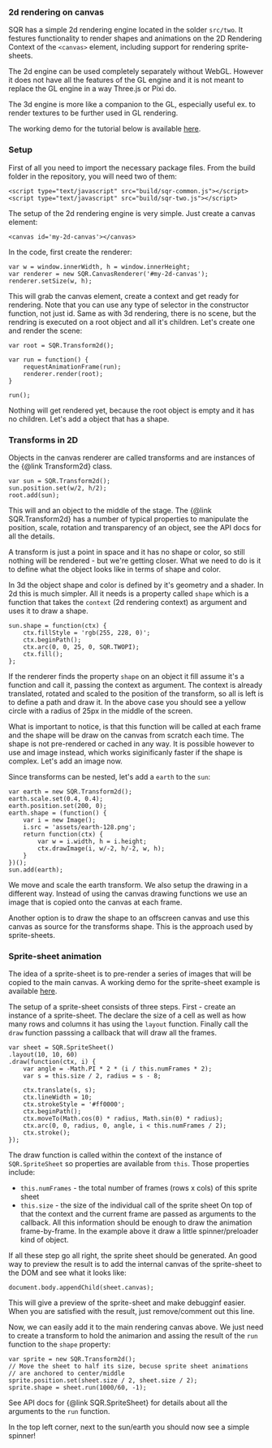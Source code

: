 ### 2d rendering on canvas

SQR has a simple 2d rendering engine located in the solder `src/two`. It festures functionality to render shapes and animations on the 2D Rendering Context of the `<canvas>` element, including support for rendering sprite-sheets.

The 2d engine can be used completely separately without WebGL. However it does not have all the features of the GL engine and it is not meant to replace the GL engine in a way Three.js or Pixi do. 

The 3d engine is more like a companion to the GL, especially useful ex. to render textures to be further used in GL rendering.

The working demo for the tutorial below is available [here](../tutorials/canvas-rendering.html).

### Setup
First of all you need to import the necessary package files. From the build folder in the repository, you will need two of them:
```
<script type="text/javascript" src="build/sqr-common.js"></script>
<script type="text/javascript" src="build/sqr-two.js"></script>
```
The setup of the 2d rendering engine is very simple. Just create a canvas element:
```
<canvas id='my-2d-canvas'></canvas>
```
In the code, first create the renderer:
```
var w = window.innerWidth, h = window.innerHeight;
var renderer = new SQR.CanvasRenderer('#my-2d-canvas');
renderer.setSize(w, h); 
```
This will grab the canvas element, create a context and get ready for rendering. Note that you can use any type of selector in the constructor function, not just id. Same as with 3d rendering, there is no scene, but the rendring is executed on a root object and all it's children. Let's create one and render the scene:
```
var root = SQR.Transform2d();

var run = function() {
    requestAnimationFrame(run);
    renderer.render(root);
}

run();
```
Nothing will get rendered yet, because the root object is empty and it has no children. Let's add a object that has a shape.

### Transforms in 2D
Objects in the canvas renderer are called transforms and are instances of the {@link Transform2d} class.
```
var sun = SQR.Transform2d();
sun.position.set(w/2, h/2);
root.add(sun);
```
This will and an object to the middle of the stage. The {@link SQR.Transform2d} has a number of typical properties to manipulate the position, scale, rotation and transparency of an object, see the API docs for all the details.

A transform is just a point in space and it has no shape or color, so still nothing will be rendered - but we're getting closer. What we need to do is it to define what the object looks like in terms of shape and color. 

In 3d the object shape and color is defined by it's geometry and a shader. In 2d this is much simpler. All it needs is a property called `shape` which is a function that takes the `context` (2d rendering context) as argument and uses it to draw a shape. 
```
sun.shape = function(ctx) {
    ctx.fillStyle = 'rgb(255, 228, 0)';
    ctx.beginPath();
    ctx.arc(0, 0, 25, 0, SQR.TWOPI);
    ctx.fill();
};
```
If the renderer finds the property `shape` on an object it fill assume it's a function and call it, passing the context as argument. The context is already translated, rotated and scaled to the position of the transform, so all is left is to define a path and draw it. In the above case you should see a yellow circle with a radius of 25px in the middle of the screen.

What is important to notice, is that this function will be called at each frame and the shape will be draw on the canvas from scratch each time. The shape is not pre-rendered or cached in any way. It is possible however to use and image instead, which works siginificanly faster if the shape is complex. Let's add an image now.

Since transforms can be nested, let's add a `earth` to the `sun`:
```
var earth = new SQR.Transform2d();
earth.scale.set(0.4, 0.4);
earth.position.set(200, 0);
earth.shape = (function() {
    var i = new Image();
    i.src = 'assets/earth-128.png';
    return function(ctx) {
        var w = i.width, h = i.height;
        ctx.drawImage(i, w/-2, h/-2, w, h);
    }
})();
sun.add(earth);
```
We move and scale the earth transform. We also setup the drawing in a different way. Instead of using the canvas drawing functions we use an image that is copied onto the canvas at each frame.

Another option is to draw the shape to an offscreen canvas and use this canvas as source for the transforms shape. This is the approach used by sprite-sheets.

### Sprite-sheet animation
The idea of a sprite-sheet is to pre-render a series of images that will be copied to the main canvas. A working demo for the sprite-sheet example is available [here](../tutorials/sprite-sheet.html).

The setup of a sprite-sheet consists of three steps. First - create an instance of a sprite-sheet. The declare the size of a cell as well as how many rows and columns it has using the `layout` function. Finally call the `draw` function passsing a callback that will draw all the frames.
```
var sheet = SQR.SpriteSheet()
.layout(10, 10, 60)
.draw(function(ctx, i) {
    var angle = -Math.PI * 2 * (i / this.numFrames * 2);
    var s = this.size / 2, radius = s - 8;

    ctx.translate(s, s);
    ctx.lineWidth = 10;
    ctx.strokeStyle = '#ff0000';
    ctx.beginPath();
    ctx.moveTo(Math.cos(0) * radius, Math.sin(0) * radius);
    ctx.arc(0, 0, radius, 0, angle, i < this.numFrames / 2);
    ctx.stroke();
});
```
The draw function is called within the context of the instance of `SQR.SpriteSheet` so properties are available from `this`. Those properties include:
- `this.numFrames` - the total number of frames (rows x cols) of this sprite sheet
- `this.size` - the size of the individual call of the sprite sheet
On top of that the context and the current frame are passed as arguments to the callback. All this information should be enough to draw the animation frame-by-frame. In the example above it draw a little spinner/preloader kind of object.

If all these step go all right, the sprite sheet should be generated. An good way to preview the result is to add the internal canvas of the sprite-sheet to the DOM and see what it looks like:
```
document.body.appendChild(sheet.canvas);
```
This will give a preview of the sprite-sheet and make debugginf easier. When you are satisfied with the result, just remove/comment out this line.

Now, we can easily add it to the main rendering canvas above. We just need to create a transform to hold the animarion and assing the result of the `run` function to the `shape` property:
```
var sprite = new SQR.Transform2d();
// Move the sheet to half its size, becuse sprite sheet animations
// are anchored to center/middle
sprite.position.set(sheet.size / 2, sheet.size / 2);
sprite.shape = sheet.run(1000/60, -1);
```
See API docs for {@link SQR.SpriteSheet} for details about all the arguments to the `run` function.

In the top left corner, next to the sun/earth you should now see a simple spinner!

















